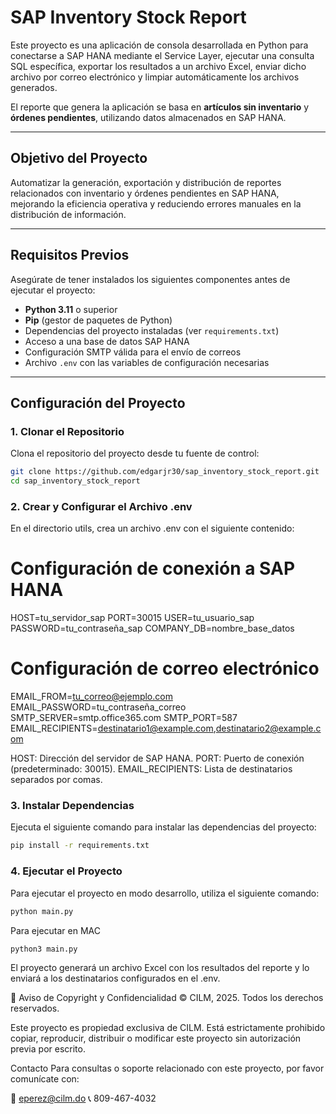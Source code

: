 # SAP Inventory Stock Report

Este proyecto es una aplicación de consola desarrollada en Python para conectarse a SAP HANA mediante el Service Layer, ejecutar una consulta SQL específica, exportar los resultados a un archivo Excel, enviar dicho archivo por correo electrónico y limpiar automáticamente los archivos generados.

El reporte que genera la aplicación se basa en **artículos sin inventario** y **órdenes pendientes**, utilizando datos almacenados en SAP HANA.

---

## **Objetivo del Proyecto**
Automatizar la generación, exportación y distribución de reportes relacionados con inventario y órdenes pendientes en SAP HANA, mejorando la eficiencia operativa y reduciendo errores manuales en la distribución de información.

---

## **Requisitos Previos**
Asegúrate de tener instalados los siguientes componentes antes de ejecutar el proyecto:

- **Python 3.11** o superior
- **Pip** (gestor de paquetes de Python)
- Dependencias del proyecto instaladas (ver `requirements.txt`)
- Acceso a una base de datos SAP HANA
- Configuración SMTP válida para el envío de correos
- Archivo `.env` con las variables de configuración necesarias

---

## **Configuración del Proyecto**

### **1. Clonar el Repositorio**
Clona el repositorio del proyecto desde tu fuente de control:

```bash
git clone https://github.com/edgarjr30/sap_inventory_stock_report.git
cd sap_inventory_stock_report
```

### **2. Crear y Configurar el Archivo .env**
En el directorio utils, crea un archivo .env con el siguiente contenido:

# Configuración de conexión a SAP HANA
HOST=tu_servidor_sap
PORT=30015
USER=tu_usuario_sap
PASSWORD=tu_contraseña_sap
COMPANY_DB=nombre_base_datos

# Configuración de correo electrónico
EMAIL_FROM=tu_correo@ejemplo.com
EMAIL_PASSWORD=tu_contraseña_correo
SMTP_SERVER=smtp.office365.com
SMTP_PORT=587
EMAIL_RECIPIENTS=destinatario1@example.com,destinatario2@example.com

HOST: Dirección del servidor de SAP HANA.
PORT: Puerto de conexión (predeterminado: 30015).
EMAIL_RECIPIENTS: Lista de destinatarios separados por comas.

### **3. Instalar Dependencias**
Ejecuta el siguiente comando para instalar las dependencias del proyecto:

```bash
pip install -r requirements.txt
```

### **4. Ejecutar el Proyecto**
Para ejecutar el proyecto en modo desarrollo, utiliza el siguiente comando:

```bash
python main.py
```

Para ejecutar en MAC
```bash
python3 main.py
```

El proyecto generará un archivo Excel con los resultados del reporte y lo enviará a los destinatarios configurados en el .env.



📜 Aviso de Copyright y Confidencialidad
© CILM, 2025. Todos los derechos reservados.

Este proyecto es propiedad exclusiva de CILM. Está estrictamente prohibido copiar, reproducir, distribuir o modificar este proyecto sin autorización previa por escrito.

Contacto
Para consultas o soporte relacionado con este proyecto, por favor comunícate con:

📧 eperez@cilm.do
📞 809-467-4032